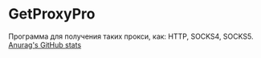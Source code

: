 # GetProxyPro
Программа для получения таких прокси, как: HTTP, SOCKS4, SOCKS5.
[Anurag's GitHub stats](https://github-readme-stats.vercel.app/api?username=anuraghazra&show_icons=true&theme=radical)
